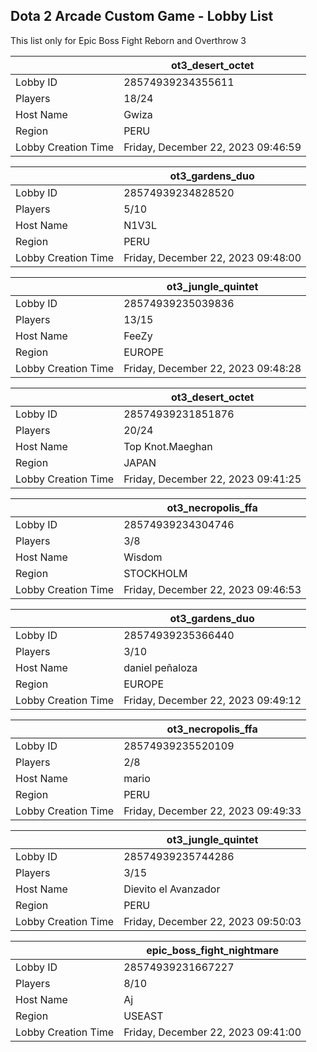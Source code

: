 ## Dota 2 Arcade Custom Game - Lobby List

This list only for Epic Boss Fight Reborn and Overthrow 3

|  | ot3_desert_octet |
| ------ | ------ |
| Lobby ID | 28574939234355611 |
| Players | 18/24 |
| Host Name | Gwiza |
| Region | PERU |
| Lobby Creation Time | Friday, December 22, 2023 09:46:59 |


|  | ot3_gardens_duo |
| ------ | ------ |
| Lobby ID | 28574939234828520 |
| Players | 5/10 |
| Host Name | N1V3L |
| Region | PERU |
| Lobby Creation Time | Friday, December 22, 2023 09:48:00 |


|  | ot3_jungle_quintet |
| ------ | ------ |
| Lobby ID | 28574939235039836 |
| Players | 13/15 |
| Host Name | FeeZy |
| Region | EUROPE |
| Lobby Creation Time | Friday, December 22, 2023 09:48:28 |


|  | ot3_desert_octet |
| ------ | ------ |
| Lobby ID | 28574939231851876 |
| Players | 20/24 |
| Host Name | Top Knot.Maeghan |
| Region | JAPAN |
| Lobby Creation Time | Friday, December 22, 2023 09:41:25 |


|  | ot3_necropolis_ffa |
| ------ | ------ |
| Lobby ID | 28574939234304746 |
| Players | 3/8 |
| Host Name | Wisdom |
| Region | STOCKHOLM |
| Lobby Creation Time | Friday, December 22, 2023 09:46:53 |


|  | ot3_gardens_duo |
| ------ | ------ |
| Lobby ID | 28574939235366440 |
| Players | 3/10 |
| Host Name | daniel peñaloza |
| Region | EUROPE |
| Lobby Creation Time | Friday, December 22, 2023 09:49:12 |


|  | ot3_necropolis_ffa |
| ------ | ------ |
| Lobby ID | 28574939235520109 |
| Players | 2/8 |
| Host Name | mario |
| Region | PERU |
| Lobby Creation Time | Friday, December 22, 2023 09:49:33 |


|  | ot3_jungle_quintet |
| ------ | ------ |
| Lobby ID | 28574939235744286 |
| Players | 3/15 |
| Host Name | Dievito el Avanzador |
| Region | PERU |
| Lobby Creation Time | Friday, December 22, 2023 09:50:03 |


|  | epic_boss_fight_nightmare |
| ------ | ------ |
| Lobby ID | 28574939231667227 |
| Players | 8/10 |
| Host Name | Aj |
| Region | USEAST |
| Lobby Creation Time | Friday, December 22, 2023 09:41:00 |


